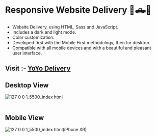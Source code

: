 # Responsive Website Delivery 🚚🛻🎁

- Website Delivery, using HTML, Sass and JavaScript.
- Includes a dark and light mode.
- Color customization.
- Developed first with the Mobile First methodology, then for desktop.
- Compatible with all mobile devices and with a beautiful and pleasant user interface.

## Visit :- <a href="https://neoex-solutions.github.io/YoYo-Delivery/" target="_blank">YoYo Delivery</a>
## Desktop View
![127 0 0 1_5500_index html](https://github.com/Janith-Sandamal/YoYo-Delivery/assets/78975250/c44ee0ac-42c3-4339-b712-50d3fc7f9207)
<br><br>
## Mobile View
![127 0 0 1_5500_index html(iPhone XR)](https://github.com/Janith-Sandamal/YoYo-Delivery/assets/78975250/09adcacb-7e4e-4d0a-a32e-6a0801a97b35)

